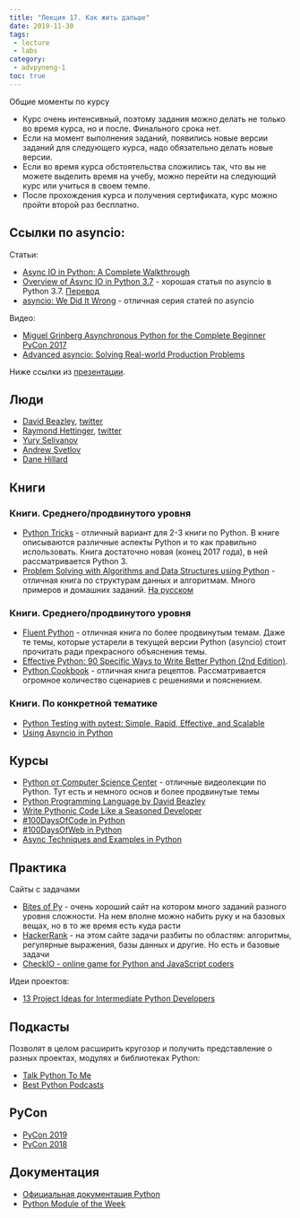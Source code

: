 ```yaml
---
title: "Лекция 17. Как жить дальше"
date: 2019-11-30
tags:
 - lecture
 - labs
category:
 - advpyneng-1
toc: true
---
```


Общие моменты по курсу

* Курс очень интенсивный, поэтому задания можно делать не только во время курса, но и после. Финального срока нет.
* Если на момент выполнения заданий, появились новые версии заданий для следующего курса, надо обязательно делать новые версии.
* Если во время курса обстоятельства сложились так, что вы не можете выделить время на учебу, можно перейти на следующий курс или учиться в своем темпе.
* После прохождения курса и получения сертификата, курс можно пройти второй раз бесплатно.


## Ссылки по asyncio:

Статьи:

* [Async IO in Python: A Complete Walkthrough](https://realpython.com/async-io-python/)
* [Overview of Async IO in Python 3.7](https://stackabuse.com/overview-of-async-io-in-python-3-7/) - хорошая статья по asyncio в Python 3.7. [Перевод](https://webdevblog.ru/obzor-async-io-v-python-3-7/)
* [asyncio: We Did It Wrong](https://www.roguelynn.com/words/asyncio-we-did-it-wrong/) - отличная серия статей по asyncio

Видео:

* [Miguel Grinberg Asynchronous Python for the Complete Beginner PyCon 2017](https://youtu.be/iG6fr81xHKA)
* [Advanced asyncio: Solving Real-world Production Problems](https://www.roguelynn.com/talks/advanced-asyncio/)


Ниже ссылки из [презентации](https://gitpitch.com/natenka/pyneng-slides/advcourse_final).

## Люди

* [David Beazley](https://www.dabeaz.com/), [twitter](https://twitter.com/dabeaz)
* [Raymond Hettinger](https://rhettinger.wordpress.com/category/python/), [twitter](https://twitter.com/raymondh)
* [Yury Selivanov](https://twitter.com/1st1)
* [Andrew Svetlov](https://twitter.com/andrew_svetlov)
* [Dane Hillard](https://twitter.com/easyaspython)


## Книги

### Книги. Среднего/продвинутого уровня

* [Python Tricks](https://www.amazon.com/Python-Tricks-Buffet-Awesome-Features-ebook/dp/B0785Q7GSY) - отличный вариант для 2-3 книги по Python. В книге описываются различные аспекты Python и то как правильно использовать. Книга достаточно новая (конец 2017 года), в ней рассматривается Python 3.
* [Problem Solving with Algorithms and Data Structures using Python](https://runestone.academy/runestone/static/pythonds/index.html) - отличная книга по структурам данных и алгоритмам. Много примеров и домашних заданий. [На русском](http://aliev.me/runestone/)


### Книги. Среднего/продвинутого уровня

* [Fluent Python](https://www.amazon.com/gp/product/1491946008/) - отличная книга по более продвинутым темам. Даже те темы, которые устарели в текущей версии Python (asyncio) стоит прочитать ради прекрасного объяснения темы.
* [Effective Python: 90 Specific Ways to Write Better Python (2nd Edition)](https://www.amazon.com/Effective-Python-Specific-Software-Development/dp/0134853989/).
* [Python Cookbook](https://www.amazon.com/gp/product/1449340377/) - отличная книга рецептов. Рассматривается огромное количество сценариев с решениями и пояснением.


### Книги. По конкретной тематике

* [Python Testing with pytest: Simple, Rapid, Effective, and Scalable](https://www.amazon.com/Python-Testing-pytest-Effective-Scalable/dp/1680502409/)
* [Using Asyncio in Python](https://www.amazon.com/Using-Asyncio-Python-Understanding-Asynchronous/dp/1492075337/)

## Курсы

* [Python от Computer Science Center](https://www.youtube.com/playlist?list=PLlb7e2G7aSpTTNp7HBYzCBByaE1h54ruW) - отличные видеолекции по Python. Тут есть и немного основ и более продвинутые темы
* [Python Programming Language by David Beazley](https://www.oreilly.com/library/view/python-programming-language/9780134217314/)
* [Write Pythonic Code Like a Seasoned Developer](https://training.talkpython.fm/courses/explore_pythonic_code/write-pythonic-code-like-a-seasoned-developer)
* [#100DaysOfCode in Python](https://training.talkpython.fm/courses/explore_100days_in_python/100-days-of-code-in-python)
* [#100DaysOfWeb in Python](https://training.talkpython.fm/courses/explore_100days_web/100-days-of-web-in-python)
* [Async Techniques and Examples in Python](https://training.talkpython.fm/courses/explore_async_python/async-in-python-with-threading-and-multiprocessing)

## Практика

Сайты с задачами

* [Bites of Py](https://codechalleng.es/bites/) - очень хороший сайт на котором много заданий разного уровня сложности. На нем вполне можно набить руку и на базовых вещах, но в то же время есть куда расти
* [HackerRank](https://www.hackerrank.com/) - на этом сайте задачи разбиты по областям: алгоритмы, регулярные выражения, базы данных и другие. Но есть и базовые задачи 
* [CheckIO - online game for Python and JavaScript coders](https://checkio.org/)

Идеи проектов:

* [13 Project Ideas for Intermediate Python Developers](https://realpython.com/intermediate-python-project-ideas/)

## Подкасты

Позволят в целом расширить кругозор и получить представление о разных проектах, модулях и библиотеках Python:

* [Talk Python To Me](https://talkpython.fm/)
* [Best Python Podcasts](https://www.fullstackpython.com/best-python-podcasts.html)

## PyCon

* [PyCon 2019](https://www.youtube.com/channel/UCxs2IIVXaEHHA4BtTiWZ2mQ/videos?view=0&sort=p&flow=grid)
* [PyCon 2018](https://www.youtube.com/channel/UCsX05-2sVSH7Nx3zuk3NYuQ/videos?view=0&sort=p&flow=grid)

## Документация

* [Официальная документация Python](https://docs.python.org/3/index.html)
* [Python Module of the Week](https://pymotw.com/3/index.html)

